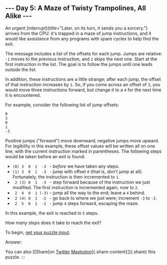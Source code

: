 ## \-\-- Day 5: A Maze of Twisty Trampolines, All Alike \-\--

An urgent
[interrupt]{title="Later, on its turn, it sends you a sorcery."} arrives
from the CPU: it\'s trapped in a maze of jump instructions, and it would
like assistance from any programs with spare cycles to help find the
exit.

The message includes a list of the offsets for each jump. Jumps are
relative: `-1` moves to the previous instruction, and `2` skips the next
one. Start at the first instruction in the list. The goal is to follow
the jumps until one leads *outside* the list.

In addition, these instructions are a little strange; after each jump,
the offset of that instruction increases by `1`. So, if you come across
an offset of `3`, you would move three instructions forward, but change
it to a `4` for the next time it is encountered.

For example, consider the following list of jump offsets:

    0
    3
    0
    1
    -3

Positive jumps (\"forward\") move downward; negative jumps move upward.
For legibility in this example, these offset values will be written all
on one line, with the current instruction marked in parentheses. The
following steps would be taken before an exit is found:

-   `(0) 3  0  1  -3 ` - *before* we have taken any steps.
-   `(1) 3  0  1  -3 ` - jump with offset `0` (that is, don\'t jump at
    all). Fortunately, the instruction is then incremented to `1`.
-   ` 2 (3) 0  1  -3 ` - step forward because of the instruction we just
    modified. The first instruction is incremented again, now to `2`.
-   ` 2  4  0  1 (-3)` - jump all the way to the end; leave a `4`
    behind.
-   ` 2 (4) 0  1  -2 ` - go back to where we just were; increment `-3`
    to `-2`.
-   ` 2  5  0  1  -2 ` - jump `4` steps forward, escaping the maze.

In this example, the exit is reached in `5` steps.

*How many steps* does it take to reach the exit?

To begin, [get your puzzle input](5/input).

Answer:

You can also [\[Share[on
[Twitter](https://twitter.com/intent/tweet?text=%22A+Maze+of+Twisty+Trampolines%2C+All+Alike%22+%2D+Day+5+%2D+Advent+of+Code+2017&url=https%3A%2F%2Fadventofcode%2Ecom%2F2017%2Fday%2F5&related=ericwastl&hashtags=AdventOfCode)
[Mastodon](javascript:void(0);)]{.share-content}\]]{.share} this puzzle.
:::
